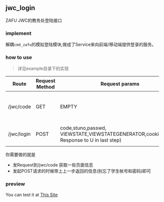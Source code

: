 ## jwc_login

ZAFU JWC的教务处登陆接口

### implement

解耦`cmd_zafu`的模拟登陆模块,做成了Service来向前端/移动端提供登录的服务。

### how to use

> 详见example目录下的实现

|Route|Request Method|Request params|Response datatype|Response content|Others|
|---|---|---|---|---|----|
|/jwc/code|GET|EMPTY|JSON|{"href":"","cookie":"","VIEWSTATE":"","VIEWSTATEGENERATOR":""}|获取主页的一些必要信息|
|/jwc/login|POST|code,stuno,passwd, VIEWSTATE,VIEWSTATEGENERATOR,cookies(which Response to U in last step)|JSON|a certain name of the student|获取学生的名字|

你需要做的就是

* 发Request到/jwc/code 获取一些页面信息
* 发起POST请求的时候带上上一步返回的信息(别忘了学生帐号和密码)即可

### preview

You can test it at  [This Site](http://api.scnace.cc/jwc)
